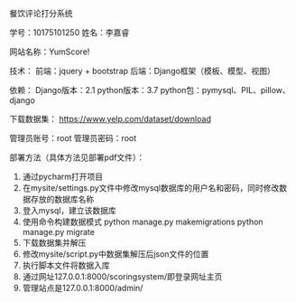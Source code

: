 餐饮评论打分系统

学号：10175101250
姓名：李嘉睿

网站名称：YumScore!

技术：
前端：jquery + bootstrap
后端：Django框架（模板、模型、视图）

依赖：
Django版本：2.1
python版本：3.7
python包：pymysql、PIL、pillow、django

下载数据集：
https://www.yelp.com/dataset/download

管理员账号：root
管理员密码：root

部署方法（具体方法见部署pdf文件）：
1. 通过pycharm打开项目
2. 在mysite/settings.py文件中修改mysql数据库的用户名和密码，同时修改数据存放的数据库名称
3. 登入mysql，建立该数据库
4. 使用命令构建数据模式
	python manage.py makemigrations
	python manage.py migrate
5. 下载数据集并解压
6. 修改mysite/script.py中数据集解压后json文件的位置
7. 执行脚本文件将数据入库
8. 通过网址127.0.0.1:8000/scoringsystem/即登录网址主页
9. 管理站点是127.0.0.1:8000/admin/